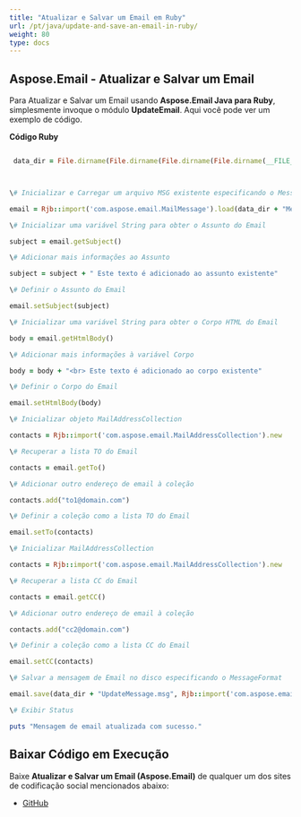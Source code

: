 ```yaml
---
title: "Atualizar e Salvar um Email em Ruby"
url: /pt/java/update-and-save-an-email-in-ruby/
weight: 80
type: docs
---
```


## **Aspose.Email - Atualizar e Salvar um Email**
Para Atualizar e Salvar um Email usando **Aspose.Email Java para Ruby**, simplesmente invoque o módulo **UpdateEmail**. Aqui você pode ver um exemplo de código.

**Código Ruby**

``` ruby

 data_dir = File.dirname(File.dirname(File.dirname(File.dirname(__FILE__)))) + '/data/'



\# Inicializar e Carregar um arquivo MSG existente especificando o MessageFormat

email = Rjb::import('com.aspose.email.MailMessage').load(data_dir + "Message.msg")

\# Inicializar uma variável String para obter o Assunto do Email

subject = email.getSubject()

\# Adicionar mais informações ao Assunto

subject = subject + " Este texto é adicionado ao assunto existente"

\# Definir o Assunto do Email

email.setSubject(subject)

\# Inicializar uma variável String para obter o Corpo HTML do Email

body = email.getHtmlBody()

\# Adicionar mais informações à variável Corpo

body = body + "<br> Este texto é adicionado ao corpo existente"

\# Definir o Corpo do Email

email.setHtmlBody(body)

\# Inicializar objeto MailAddressCollection

contacts = Rjb::import('com.aspose.email.MailAddressCollection').new

\# Recuperar a lista TO do Email

contacts = email.getTo()

\# Adicionar outro endereço de email à coleção

contacts.add("to1@domain.com")

\# Definir a coleção como a lista TO do Email

email.setTo(contacts)

\# Inicializar MailAddressCollection

contacts = Rjb::import('com.aspose.email.MailAddressCollection').new

\# Recuperar a lista CC do Email

contacts = email.getCC()

\# Adicionar outro endereço de email à coleção

contacts.add("cc2@domain.com")

\# Definir a coleção como a lista CC do Email

email.setCC(contacts)

\# Salvar a mensagem de Email no disco especificando o MessageFormat

email.save(data_dir + "UpdateMessage.msg", Rjb::import('com.aspose.email.MailMessageSaveType').getOutlookMessageFormat())

\# Exibir Status

puts "Mensagem de email atualizada com sucesso."

```
## **Baixar Código em Execução**
Baixe **Atualizar e Salvar um Email (Aspose.Email)** de qualquer um dos sites de codificação social mencionados abaixo:

- [GitHub](https://github.com/aspose-email/Aspose.Email-for-Java/blob/master/Plugins/Aspose_Email_Java_for_Ruby/lib/asposeemailjava/Email/updateemail.rb)